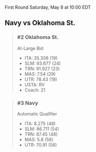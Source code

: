 First Round
Saturday, May 8 at 10:00 EDT
## Navy vs Oklahoma St.

> ### #2 Oklahoma St.  
> At-Large Bid  
> - ITA: 35.308 (19)  
> - SLM: 93.677 (24)  
> - TRN: 91.927 (23)  
> - MAS: 7.54 (29)  
> - UTR: 78.43 (19)  
> - USTA: RV  
> - Coach: 21  

> ### #3 Navy  
> Automatic Qualifier  
> - ITA: 8.275 (48)  
> - SLM: 86.711 (54)  
> - TRN: 87.45 (48)  
> - MAS: 5.8 (56)  
> - UTR: 70.91 (58)  